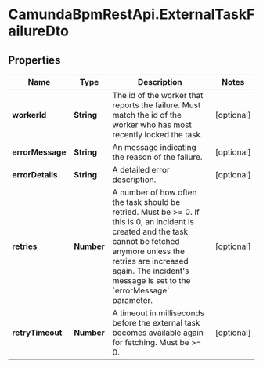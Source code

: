 # CamundaBpmRestApi.ExternalTaskFailureDto

## Properties

Name | Type | Description | Notes
------------ | ------------- | ------------- | -------------
**workerId** | **String** | The id of the worker that reports the failure. Must match the id of the worker who has most recently locked the task. | [optional] 
**errorMessage** | **String** | An message indicating the reason of the failure. | [optional] 
**errorDetails** | **String** | A detailed error description. | [optional] 
**retries** | **Number** | A number of how often the task should be retried. Must be &gt;&#x3D; 0. If this is 0, an incident is created and the task cannot be fetched anymore unless the retries are increased again. The incident&#39;s message is set to the &#x60;errorMessage&#x60; parameter. | [optional] 
**retryTimeout** | **Number** | A timeout in milliseconds before the external task becomes available again for fetching. Must be &gt;&#x3D; 0. | [optional] 



